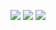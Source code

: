 ![](http://github-profile-summary-cards.vercel.app/api/cards/profile-details?username=neu-k&theme=nightowl)
![](http://github-profile-summary-cards.vercel.app/api/cards/stats?username=neu-k&theme=nightowl)
![](http://github-profile-summary-cards.vercel.app/api/cards/most-commit-language?username=neu-k&theme=nightowl)



<!-- HTML version
<div style="display: flex;">
  <img src="http://github-profile-summary-cards.vercel.app/api/cards/profile-details?username=neu-k&theme=nightowl" width="98%">
  <img src="http://github-profile-summary-cards.vercel.app/api/cards/stats?username=neu-k&theme=nightowl" width="49%">
  <img src="http://github-profile-summary-cards.vercel.app/api/cards/most-commit-language?username=neu-k&theme=nightowl" width="49%">
</div>
-->


<!--
**neu-k/neu-k** is a ✨ _special_ ✨ repository because its `README.md` (this file) appears on your GitHub profile.

Here are some ideas to get you started:

- 🔭 I’m currently working on ...
- 🌱 I’m currently learning ...
- 👯 I’m looking to collaborate on ...
- 🤔 I’m looking for help with ...
- 💬 Ask me about ...
- 📫 How to reach me: ...
- 😄 Pronouns: ...
- ⚡ Fun fact: ...
-->

